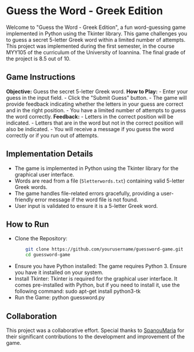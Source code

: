 # Guess the Word - Greek Edition

Welcome to "Guess the Word - Greek Edition", a fun word-guessing game implemented in Python using the Tkinter library. This game challenges you to guess a secret 5-letter Greek word within a limited number of attempts. This project was implemented during the first semester, in the course MYY105 of the curriculum of the University of Ioannina. The final grade of the project is 8.5 out of 10.


## Game Instructions
**Objective:** Guess the secret 5-letter Greek word.
**How to Play:**
    - Enter your guess in the input field.
    - Click the "Submit Guess" button.
    - The game will provide feedback indicating whether the letters in your guess are correct and in the right position.
    - You have a limited number of attempts to guess the word correctly.
**Feedback:**
    - Letters in the correct position will be indicated.
    - Letters that are in the word but not in the correct position will also be indicated.
    - You will receive a message if you guess the word correctly or if you run out of attempts.


## Implementation Details
- The game is implemented in Python using the Tkinter library for the graphical user interface.
- Words are read from a file (`5letterwords.txt`) containing valid 5-letter Greek words.
- The game handles file-related errors gracefully, providing a user-friendly error message if the word file is not found.
- User input is validated to ensure it is a 5-letter Greek word.


## How to Run
- Clone the Repository:
  ``` bash
      git clone https://github.com/yourusername/guessword-game.git
      cd guessword-game
- Ensure you have Python installed: The game requires Python 3. Ensure you have it installed on your system.
- Install Tkinter: Tkinter is required for the graphical user interface. It comes pre-installed with Python, but if you need to install it, use the following command: sudo apt-get install python3-tk
- Run the Game: python guessword.py


## Collaboration
This project was a collaborative effort. Special thanks to [SpanouMaria](https://github.com/SpanouMaria) for their significant contributions to the development and improvement of the game.
